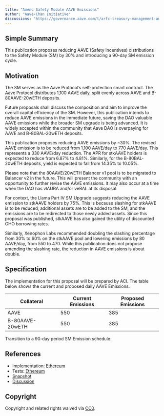 ```yaml
---
title: "Amend Safety Module AAVE Emissions"
author: "Aave-Chan Initiative"
discussions: "https://governance.aave.com/t/arfc-treasury-management-amend-safety-module-aave-emissions/14936"
---
```


## Simple Summary

This publication proposes reducing AAVE (Safety Incentives) distributions to the Safety Module (SM) by 30% and introducing a 90-day SM emission cycle.

## Motivation

The SM serves as the Aave Protocol’s self-protection smart contract. The Aave Protocol distributes 1,100 AAVE daily, split evenly across AAVE and B-80AAVE-20wETH deposits.

Future proposals shall discuss the composition and aim to improve the overall capital efficiency of the SM. However, this publication intends to reduce AAVE emissions in the immediate future, saving the DAO valuable AAVE emissions while the broader SM upgrade is being advanced. It is widely accepted within the community that Aave DAO is overpaying for AAVE and B-80BAL-20wETH deposits.

This publication proposes reducing AAVE emissions by ~30%. The revised AAVE emission is to be reduced from 1,100 AAVE/day to 770 AAVE/day. This represents a 330 AAVE/day reduction. The APR for stkAAVE holders is expected to reduce from 6.87% to 4.81%. Similarly, for the B-80BAL-20wETH deposits, yield is expected to fall from 14.35% to 10.05%.

Please note that the 80AAVE/20wETH Balancer v1 pool is to be migrated to Balancer v2 in the future. This will present the community with an opportunity to further revise the AAVE emissions. It may also occur at a time when the DAO has vlAURA and/or veBAL at its disposal.

For context, the Llama Part IV SM Upgrade suggests reducing the AAVE emission to stkAAVE holders by 75%. This is because slashing for stkAAVE is to be reduced, additional assets are to be added to the SM, and the emissions are to be redirected to those newly added assets. Since this proposal was published, stkAAVE has also gained the utility of discounted GHO borrowing rates.

Similarly, Xenophon Labs recommended doubling the slashing percentage from 30% to 60% on the stkAAVE pool and lowering emissions by 80 AAVE/day, from 550 to 470. While this publication does not propose amending the slashing rate, the reduction in AAVE emissions is about double.

## Specification

The implementation for this proposal will be prepared by ACI. The table below shows the current and proposed daily AAVE Emissions.

| **Collateral**  	| **Current Emissions** 	| **Proposed Emissions** 	|
|-----------------	|-----------------------	|------------------------	|
| AAVE            	| 550                   	| 385                    	|
| B-80AAVE-20wETH 	| 550                   	| 385                    	|

Transition to a 90-day period SM Emission schedule.

## References

- Implementation: [Ethereum](https://github.com/bgd-labs/aave-proposals/blob/main/src/20231016_AaveV3_Eth_AmendSafetyModuleAAVEEmissions/AaveV3_Ethereum_AmendSafetyModuleAAVEEmissions_20231016.sol)
- Tests: [Ethereum](https://github.com/bgd-labs/aave-proposals/blob/main/src/20231016_AaveV3_Eth_AmendSafetyModuleAAVEEmissions/AaveV3_Ethereum_AmendSafetyModuleAAVEEmissions_20231016.t.sol)
- [Snapshot](https://snapshot.org/#/aave.eth/proposal/0xb0124fb0206676ee743e8d6221b7b3c317cb26a657551f11cb5fa23544772a73)
- [Discussion](https://governance.aave.com/t/arfc-treasury-management-amend-safety-module-aave-emissions/14936)

## Copyright

Copyright and related rights waived via [CC0](https://creativecommons.org/publicdomain/zero/1.0/).
